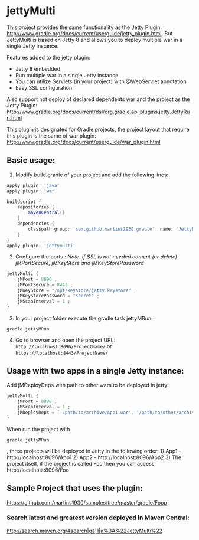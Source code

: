 jettyMulti
==========

This project provides the same functionality as the Jetty Plugin: http://www.gradle.org/docs/current/userguide/jetty_plugin.html,
But JettyMulti is based on Jetty 8 and allows you to deploy multiple war in a single Jetty instance.


Features added to the jetty plugin:
* Jetty 8 embedded
* Run multiple war in a single Jetty instance
* You can utilize Servlets (in your project) with @WebServlet annotation
* Easy SSL configuration. 

Also support hot deploy of declared dependents war and the project as the Jetty Plugin:
http://www.gradle.org/docs/current/dsl/org.gradle.api.plugins.jetty.JettyRun.html


This plugin is designated for Gradle projects, the project layout that require this plugin is the same of war plugin:
http://www.gradle.org/docs/current/userguide/war_plugin.html


## Basic usage:

1) Modify build.gradle of your project and add the following lines:

```groovy
apply plugin: 'java'
apply plugin: 'war'

buildscript {
    repositories {
        mavenCentral()
    }
    dependencies {
        classpath group: 'com.github.martins1930.gradle', name: 'JettyMulti', version: '1.0.0-RELEASE'
    }
}
apply plugin: 'jettymulti'
```

2) Configure the ports :
_Note: If SSL is not needed coment (or delete) jMPortSecure, jMKeyStore and jMKeyStorePassword_
```groovy
jettyMulti {
    jMPort = 8096 ;
    jMPortSecure = 8443 ;
    jMKeyStore = "/opt/keystore/jetty.keystore" ;
    jMKeyStorePassword = "secret" ;
    jMScanInterval = 1 ;
}
```

3) In your project folder execute the gradle task jettyMRun: 
```shell
gradle jettyMRun
```

4) Go to browser and open the project URL: 
<code>http://localhost:8096/ProjectName/</code>
or
<code>https://localhost:8443/ProjectName/</code>


## Usage with two apps in a single Jetty instance:

Add jMDeployDeps with path to other wars to be deployed in jetty:
```groovy
jettyMulti {
    jMPort = 8096 ;
    jMScanInterval = 1 ;
    jMDeployDeps = ['/path/to/archive/App1.war', '/path/to/other/archive/App3.war']
}
```
When run the project with 
```shell
gradle jettyMRun
```
, 
three projects will be deployed in Jetty in the following order:
    1) App1 - http://localhost:8096/App1
    2) App2 - http://localhost:8096/App2
    3) The project itself, if the project is called Foo then you can access http://localhost:8096/Foo


## Sample Project that uses the plugin:
https://github.com/martins1930/samples/tree/master/gradle/Foop


### Search latest and greatest version deployed in Maven Central:
http://search.maven.org/#search|ga|1|a%3A%22JettyMulti%22

